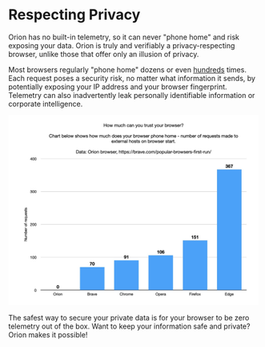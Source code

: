 # Respecting Privacy

Orion has no built-in telemetry, so it can never "phone home" and risk exposing your data. Orion is truly and verifiably a privacy-respecting browser, unlike those that offer only an illusion of privacy.  
  
Most browsers regularly "phone home" dozens or even [hundreds](https://brave.com/popular-browsers-first-run/) times. Each request poses a security risk, no matter what information it sends, by potentially exposing your IP address and your browser fingerprint. Telemetry can also inadvertently leak personally identifiable information or corporate intelligence.  

<img src="./media/orion_start.jpg" width="500" alt="Telemetry of Browsers on Startup"><br />
  
The safest way to secure your private data is for your browser to be zero telemetry out of the box. Want to keep your information safe and private? Orion makes it possible!